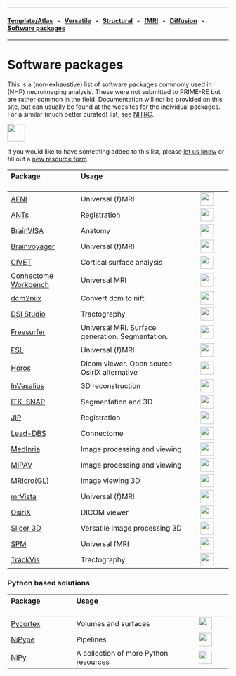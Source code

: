 
---

#### [Template/Atlas](templates_and_atlases.md) &nbsp;  - &nbsp;  [Versatile](versatile_tools.md) &nbsp;  - &nbsp;  [Structural](pipelines_structural.md) &nbsp;  - &nbsp;  [fMRI](pipelines_fmri.md) &nbsp;  - &nbsp;  [Diffusion](pipelines_diffusion.md) &nbsp;  - &nbsp;  [Software packages](software_packages.md)   

---    

# Software packages

This is a (non-exhaustive) list of software packages commonly used in (NHP) neuroimaging analysis. These were not submitted to PRIME-RE but are rather common in the field. Documentation will not be provided on this site, but can usually be found at the websites for the individual packages. For a similar (much better curated) list, see <a href="https://www.nitrc.org/" target="_blank">NITRC</a>.

[<img src="https://www.nitrc.org/themes/nitrc3.0/images/nitrc-logo.png" height="40">](https://www.nitrc.org/)      

If you would like to have something added to this list, please [let us know](https://github.com/PRIME-RE/prime-re.github.io/issues/new?assignees=&labels=Contact&template=contact.md&title=[Contact]:&nbsp;%3Ctopic%3E) or fill out a [new resource form](https://github.com/PRIME-RE/prime-re.github.io/issues/new?assignees=&labels=new-resource&template=new-resource.md&title=%3CResource+Name%3E).   

| **Package** &emsp; &emsp; &emsp; &emsp; &emsp; &emsp; &emsp; | **Usage** &emsp; &emsp; &emsp; &emsp; &emsp; &emsp; &emsp; &emsp; &emsp; &emsp; &emsp; &emsp; &emsp; &emsp; &emsp; &emsp; &emsp; &emsp; | &emsp; &emsp; &emsp; &emsp; &emsp; &emsp; &emsp; &emsp;  |  
| :-- | :-- | :-: |       
| [AFNI](https://afni.nimh.nih.gov/) | Universal (f)MRI | [<img src="https://afni.nimh.nih.gov/sites/default/files/default_images/afnilogo.png" height="30" />](https://afni.nimh.nih.gov/) |         
| [ANTs](http://stnava.github.io/ANTs/) | Registration | [<img src="https://camo.githubusercontent.com/d89ec9e8fec46adc32f363c57ff5708939da8d8d/687474703a2f2f692e696d6775722e636f6d2f6d4c5a373141692e706e67" height="30" />](http://stnava.github.io/ANTs/) |        
| [BrainVISA](http://brainvisa.info/web/index.html) | Anatomy | [<img src="http://brainvisa.info/web/_static/images/brainvisa.png" height="30" />](http://brainvisa.info/web/index.html) |           
| [Brainvoyager](https://www.brainvoyager.com/) | Universal (f)MRI | [<img src="https://www.brainvoyager.com/resources/Home/BrainVoyager-v21_Snapshot1_lores.png" height="30" />](https://www.brainvoyager.com/) |     
| [CIVET](http://www.bic.mni.mcgill.ca/ServicesSoftware/CIVET) | Cortical surface analysis | [<img src="https://mcin.ca/wp-content/uploads/2017/06/gray-left-overlay-medial-clear.png" height="30" />](http://www.bic.mni.mcgill.ca/ServicesSoftware/CIVET) |         
| [Connectome Workbench](https://www.humanconnectome.org/software/connectome-workbench) | Universal MRI  | [<img src="https://www.humanconnectome.org/themes/uar_washu/assets/images/logos/ccf-logo-mobile.png" height="30" />](https://www.humanconnectome.org/software/connectome-workbench) |         
| [dcm2niix](https://www.nitrc.org/plugins/mwiki/index.php/dcm2nii:MainPage) | Convert dcm to nifti | [<img src="https://www.mccauslandcenter.sc.edu/mricrogl/sites/sc.edu.mricrogl/files/mni320_0.png" height="30" />](https://www.nitrc.org/plugins/mwiki/index.php/dcm2nii:MainPage) |         
| [DSI Studio](http://dsi-studio.labsolver.org/) | Tractography | [<img src="http://dsi-studio.labsolver.org/_/rsrc/1468760876817/config/customLogo.gif?revision=17" height="30" />](http://dsi-studio.labsolver.org/) |         
| [Freesurfer](https://surfer.nmr.mgh.harvard.edu/) | Universal MRI. Surface generation. Segmentation. | [<img src="https://surfer.nmr.mgh.harvard.edu/fscortex.png" height="30" />](https://surfer.nmr.mgh.harvard.edu/) |         
| [FSL](https://fsl.fmrib.ox.ac.uk/fsl/fslwiki) | Universal (f)MRI | [<img src="https://fsl.fmrib.ox.ac.uk/fsl/wiki_static/fsl/img/fsl-logo-x2.png" height="30" />](https://fsl.fmrib.ox.ac.uk/fsl/fslwiki) |   
| [Horos](https://horosproject.org/) | Dicom viewer. Open source OsiriX alternative | [<img src="https://horosproject.org/wp-content/uploads/2018/02/horos-blue-circle.png" height="30" />](https://horosproject.org/) |              
| [InVesalius](https://invesalius.github.io/) | 3D reconstruction | [<img src="https://d2.alternativeto.net/dist/icons/invesalius-3_88840.png?width=200&height=200&mode=crop&upscale=false" height="30" />](https://invesalius.github.io/) |                   
| [ITK-SNAP](http://www.itksnap.org/pmwiki/pmwiki.php) | Segmentation and 3D | [<img src="http://www.itksnap.org/Artwork/snaplogo3.png" height="30" />](http://www.itksnap.org/pmwiki/pmwiki.php) |         
| [JIP](http://www.nmr.mgh.harvard.edu/~jbm/jip/jip-align/) | Registration | [<img src="http://www.nmr.mgh.harvard.edu/~jbm/jip/_Media/align_med.jpeg" height="30" />](http://www.nmr.mgh.harvard.edu/~jbm/jip/jip-align/) |               
| [Lead-DBS](https://www.lead-dbs.org/) | Connectome | [<img src="https://www.lead-dbs.org/wp-content/uploads/logo_icon.png" height="30" />](https://www.lead-dbs.org/) |         
| [MedInria](https://med.inria.fr/) | Image processing and viewing | [<img src="https://avatars2.githubusercontent.com/u/2675371?s=200&v=4" height="30" />](https://med.inria.fr/) |          
| [MIPAV](https://mipav.cit.nih.gov/) | Image processing and viewing | [<img src="https://mipav.cit.nih.gov/about.asp_files/splash.gif" height="30" />](https://mipav.cit.nih.gov/) |         
| [MRIcro(GL)](https://www.mccauslandcenter.sc.edu/crnl/mricro) | Image viewing 3D | [<img src="https://www.mccauslandcenter.sc.edu/mricrogl/sites/sc.edu.mricrogl/files/mni320_0.png" height="30" />](https://www.mccauslandcenter.sc.edu/crnl/mricro) |                 
| [mrVista](https://web.stanford.edu/group/vista/cgi-bin/wiki/index.php/MrVista) | Universal (f)MRI | [<img src="https://vistalab.stanford.edu/wp-content/uploads/2013/01/mrMesh.png" height="30" />](https://web.stanford.edu/group/vista/cgi-bin/wiki/index.php/MrVista) |           
| [OsiriX](https://www.osirix-viewer.com/) | DICOM viewer | [<img src="https://web.stanford.edu/group/vista/wikiupload/d/dd/MeshVisualize.jpg" height="30" />](https://www.osirix-viewer.com/) |         
| [Slicer 3D](https://www.slicer.org/) | Versatile image processing 3D | [<img src="https://www.slicer.org/img/3DSlicerLogo-H-Color-218x144.png" height="30" />](https://www.slicer.org/) |         
| [SPM](https://www.fil.ion.ucl.ac.uk/spm/) | Universal fMRI | [<img src="https://www.fil.ion.ucl.ac.uk/spm/images/spm.svg" height="30" />](https://www.fil.ion.ucl.ac.uk/spm/) |         
| [TrackVis](http://trackvis.org/) | Tractography | [<img src="http://trackvis.org/images/trackvis_prospective.png" height="30" />](http://trackvis.org/) |       


### Python based solutions

| **Package** &emsp; &emsp; &emsp; &emsp; &emsp; &emsp; &emsp; | **Usage** &emsp; &emsp; &emsp; &emsp; &emsp; &emsp; &emsp; &emsp; &emsp; &emsp; &emsp; &emsp; &emsp; &emsp; &emsp; &emsp; &emsp; &emsp; | &emsp; &emsp; &emsp; &emsp; &emsp; &emsp; &emsp; &emsp;  |  
| :-- | :-- | :-: |      
| [Pycortex](https://github.com/gallantlab/pycortex) | Volumes and surfaces | [<img src="https://gallantlab.github.io/pycortex/_images/3dhead.png" height="30" />](https://github.com/gallantlab/pycortex) |         
| [NiPype](https://nipype.readthedocs.io/en/latest/) | Pipelines | [<img src="https://nipype.readthedocs.io/en/latest/_static/nipype-banner-bg.png" height="30" />](https://nipype.readthedocs.io/en/latest/) |         
| [NiPy](https://nipy.org/) | A collection of more Python resources | [<img src="https://nipy.org/img/nipy.svg" height="30" />](https://nipy.org/) |         

